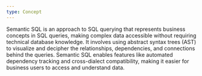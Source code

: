 ```yaml
---
type: Concept
---
```


Semantic SQL is an approach to SQL querying that represents business concepts in SQL queries, making complex data accessible without requiring technical database knowledge. It involves using abstract syntax trees (AST) to visualize and decipher the relationships, dependencies, and connections behind the queries. Semantic SQL enables features like automated dependency tracking and cross-dialect compatibility, making it easier for business users to access and understand data.
